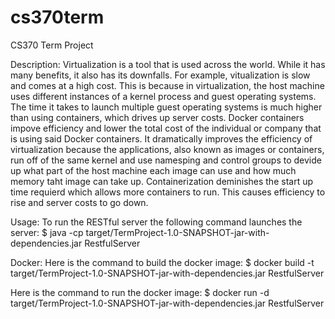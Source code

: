 # cs370term
CS370 Term Project

Description:
Virtualization is a tool that is used across the world. While it has many benefits, it also has its downfalls. For example, vitualization is slow and comes at a high cost. This is because in virtualization, the host machine uses different instances of a kernel process and guest operating systems. The time it takes to launch multiple guest operating systems is much higher than using containers, which drives up server costs. Docker containers impove efficiency and lower the total cost of the individual or company that is using said Docker containers. It dramatically improves the efficiency of virtualization because the applications, also known as images or containers, run off of the same kernel and use namesping and control groups to devide up what part of the host machine each image can use and how much memory taht image can take up. Containerization deminishes the start up time requierd which allows more containers to run. This causes efficiency to rise and server costs to go down. 

Usage:
To run the RESTful server the following command launches the server:
$ java -cp target/TermProject-1.0-SNAPSHOT-jar-with-dependencies.jar RestfulServer

Docker:
Here is the command to build the docker image:
$ docker build -t target/TermProject-1.0-SNAPSHOT-jar-with-dependencies.jar RestfulServer

Here is the command to run the docker image:
$ docker run -d target/TermProject-1.0-SNAPSHOT-jar-with-dependencies.jar RestfulServer
